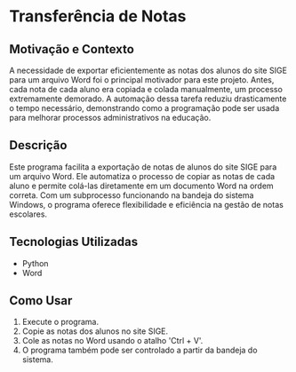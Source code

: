 # Transferência de Notas

## Motivação e Contexto
A necessidade de exportar eficientemente as notas dos alunos do site SIGE para um arquivo Word foi o principal motivador para este projeto. Antes, cada nota de cada aluno era copiada e colada manualmente, um processo extremamente demorado. A automação dessa tarefa reduziu drasticamente o tempo necessário, demonstrando como a programação pode ser usada para melhorar processos administrativos na educação.

## Descrição
Este programa facilita a exportação de notas de alunos do site SIGE para um arquivo Word. Ele automatiza o processo de copiar as notas de cada aluno e permite colá-las diretamente em um documento Word na ordem correta. Com um subprocesso funcionando na bandeja do sistema Windows, o programa oferece flexibilidade e eficiência na gestão de notas escolares.

## Tecnologias Utilizadas
- Python
- Word

## Como Usar
1. Execute o programa.
2. Copie as notas dos alunos no site SIGE.
3. Cole as notas no Word usando o atalho 'Ctrl + V'.
4. O programa também pode ser controlado a partir da bandeja do sistema.
